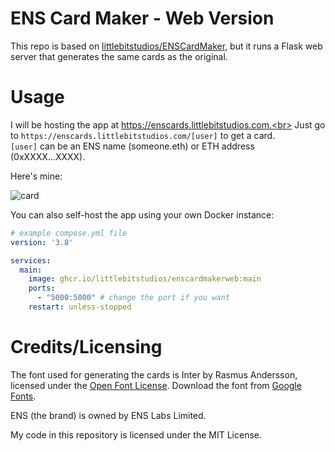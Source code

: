 # ENS Card Maker - Web Version
This repo is based on [littlebitstudios/ENSCardMaker](https://github.com/littlebitstudios/ENSCardMaker), but it runs a Flask web server that generates the same cards as the original.

# Usage
I will be hosting the app at https://enscards.littlebitstudios.com.<br>
Just go to `https://enscards.littlebitstudios.com/[user]` to get a card.<br>
`[user]` can be an ENS name (someone.eth) or ETH address (0xXXXX...XXXX).

Here's mine:

![card](https://enscards.littlebitstudios.com/littlebit670.eth)

You can also self-host the app using your own Docker instance:
```yaml
# example compose.yml file
version: '3.8'

services:
  main:
    image: ghcr.io/littlebitstudios/enscardmakerweb:main
    ports:
      - "5000:5000" # change the port if you want
    restart: unless-stopped
```

# Credits/Licensing
The font used for generating the cards is Inter by Rasmus Andersson, licensed under the [Open Font License](https://openfontlicense.org). Download the font from [Google Fonts](https://fonts.google.com/specimen/Inter).

ENS (the brand) is owned by ENS Labs Limited.

My code in this repository is licensed under the MIT License.
